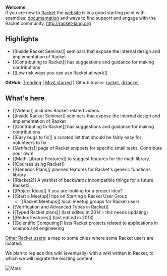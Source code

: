 **Welcome**  
If you are new to [Racket](http://racket-lang.org) the [website](http://racket-lang.org) is is a good starting point with examples, [documentation](https://docs.racket-lang.org/) and ways to find support and engage with the Racket community. <http://racket-lang.org>

## Highlights

* [[Inside Racket Seminar]] seminars that expose the internal design and implementation of Racket
* [[Contributing to Racket]] has suggestions and guidance for making contributions
* [[Low risk ways you can use Racket at work]]  

**GitHub**: [Trending](https://github.com/trending/racket?since=monthly) | [Most starred](https://github.com/search?l=racket&q=stars%3A%3E1&s=stars&type=Repositories) | Github topics: [racket](https://github.com/topics/racket), [drracket](https://github.com/topics/drracket)

## What's here
* [[Videos]] includes Racket-related videos.
* [[Inside Racket Seminar]] seminars that expose the internal design and implementation of Racket
* [[Contributing to Racket]] has suggestions and guidance for making contributions
* [[Easy bugs to fix]] a curated list that should be fairly easy for volunteers to fix
* [[Artifacts]] page of Racket snippets for specific small tasks.  Contribute your own!
* [[Math-Library-Features]] to suggest features for the math library.
* [[Courses using Racket]] 
* [[Generics Plans]] planned features for Racket's generic functions library
* [[Racket2]] A wishlist of backwards incompatible things for a future Racket2.
* [[Project Ideas]] if you are looking for a project idea?
* [[Start a Meetup]] tips on Starting a Racket User Group
  - [[Racket Meetups]] local meetup groups for Racket users
* [[Verification and Advanced Types in Racket]]
* [[Typed Racket plans]] (last edited in 2014 - this needs updating)
* [[Redex Features]] (last edited in 2013)
* [[Scientific Computing]] lists Racket projects related to applications in science and engineering

[Other Racket users](https://drive.google.com/open?id=1i3zN11e_6te5ytduAiv1cidrIi4&usp=sharing):
a map to some cities where some Racket users are located.

We plan to replace this wiki (eventually) with a wiki written in Racket, to which we will migrate the existing content.

![Mars](http://www.ece.northwestern.edu/~robby/logos/PLT-206-mars.jpg)